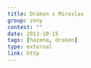 ```yaml
---
title: Draken x Miroslav
group: zeny
contest: ""
date: 2013-10-15
tags: [hazena, draken]
type: external
link: http
---
```

